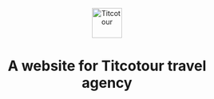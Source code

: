 
<p align="center">
  <a href="https://titcotour.com/">
    <img alt="Titcotour" src="https://titcotour.com/logo.png" width="60" />
  </a>
</p>
<h1 align="center">
  A website for Titcotour travel agency
</h1>



